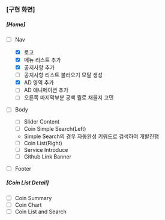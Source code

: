 ### [구현 화면]

##### [Home]

-   [ ] Nav

    -   [x] 로고
    -   [x] 메뉴 리스트 추가
    -   [x] 공지사항 추가
    -   [ ] 공지사항 리스트 불러오기 모달 생성
    -   [x] AD 영역 추가
    -   [ ] AD 애니메이션 추가
    -   [ ] 오른쪽 마지막부분 공백 뭘로 채울지 고민

-   [ ] Body
    -   [ ] Slider Content
    -   [ ] Coin Simple Search(Left)
    -   Simple Search의 경우 자동완성 키워드로 검색하여 개발진행
    -   [ ] Coin List(Right)
    -   [ ] Service Introduce
    -   [ ] Github Link Banner
-   [ ] Footer

##### [Coin List Detail]

-   [ ] Coin Summary
-   [ ] Coin Chart
-   [ ] Coin List and Search
